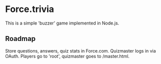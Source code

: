 Force.trivia
============

This is a simple 'buzzer' game implemented in Node.js.

Roadmap
-------

Store questions, answers, quiz stats in Force.com. Quizmaster logs in via OAuth. Players go to 'root', quizmaster goes to /master.html.